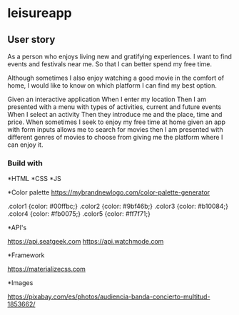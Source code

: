 # leisureapp


## User story

As a person who enjoys living new and gratifying experiences. I want to find events and festivals near me. So that I can better spend my free time.

Although sometimes I also enjoy watching a good movie in the comfort of home, I would like to know on which platform I can find my best option.

Given an interactive application When I enter my location Then I am presented with a menu with types of activities, current and future events When I select an activity Then they introduce me and the place, time and price. When sometimes I seek to enjoy my free time at home given an app with form inputs allows me to search for movies then I am presented with different genres of movies to choose from giving me the platform where I can enjoy it.


### Build with

*HTML *CSS *JS

*Color palette https://mybrandnewlogo.com/color-palette-generator

.color1 {color: #00ffbc;}
.color2 {color: #9bf46b;} 
.color3 {color: #b10084;} 
.color4 {color: #fb0075;} 
.color5 {color: #ff7f71;}

*API's 

https://api.seatgeek.com
https://api.watchmode.com

*Framework

https://materializecss.com

*Images

https://pixabay.com/es/photos/audiencia-banda-concierto-multitud-1853662/